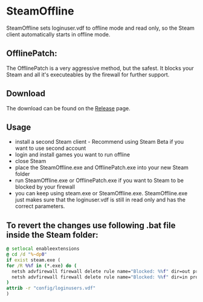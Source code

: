 # SteamOffline
SteamOffline sets loginuser.vdf to offline mode and read only, so the Steam client automatically starts in offline mode.

## OfflinePatch:
The OfflinePatch is a very aggressive method, but the safest.
It blocks your Steam and all it's executeables by the firewall for further support.

## Download
The download can be found on the [Release](https://github.com/Devostated/SteamOffline/releases) page.

## Usage
- install a second Steam client - Recommend using Steam Beta if you want to use second account
- login and install games you want to run offline
- close Steam
- place the SteamOffline.exe and OfflinePatch.exe into your new Steam folder
- run SteamOffline.exe or OfflinePatch.exe if you want to Steam to be blocked by your firewall
- you can keep using steam.exe or SteamOffline.exe. SteamOffline.exe just makes sure that the loginuser.vdf is still in read only and has the correct parameters.



## To revert the changes use following .bat file inside the Steam folder:
```bat
@ setlocal enableextensions 
@ cd /d "%~dp0"
if exist steam.exe (
for /R %%f in (*.exe) do (
  netsh advfirewall firewall delete rule name="Blocked: %%f" dir=out program="%%f" action=block
  netsh advfirewall firewall delete rule name="Blocked: %%f" dir=in program="%%f" action=block
)
attrib -r "config/loginusers.vdf"
)
```
